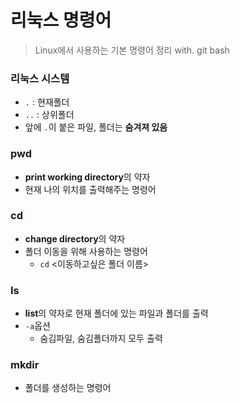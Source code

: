 # 리눅스 명령어

> Linux에서 사용하는 기본 명령어 정리 with. git bash



### 리눅스 시스템

- `.` : 현재폴더
- `..` : 상위폴더
- 앞에 `.`이 붙은 파일, 폴더는 **숨겨져 있음**



### pwd

- **print working directory**의 약자
- 현재 나의 위치를 출력해주는 명령어



### cd

- **change directory**의 약자
- 폴더 이동을 위해 사용하는 명령어
  - `cd` <이동하고싶은 폴더 이름>



### ls

- **list**의 약자로 현재 폴더에 있는 파일과 폴더를 출력
- `-a`옵션
  - 숨김파일, 숨김폴더까지 모두 출력



### mkdir

- 폴더를 생성하는 명령어